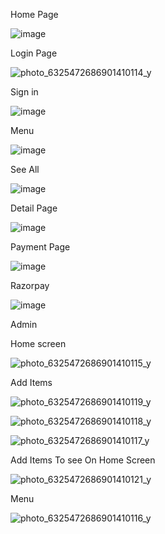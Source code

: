 Home Page

![image](https://github.com/KhimeshChoudhary/Car-Match-App-/assets/133648905/a4d8fa54-8349-4b43-b8e5-d5c2d64df8e9)

Login Page

![photo_6325472686901410114_y](https://github.com/KhimeshChoudhary/Car-Match-App-/assets/133648905/56b88b2b-fadb-4516-a87f-b95895c880e7)


Sign in

![image](https://github.com/KhimeshChoudhary/Car-Match-App-/assets/133648905/d55be550-d28a-48fd-a641-5fa10d5c7523)

Menu 

![image](https://github.com/KhimeshChoudhary/Car-Match-App-/assets/133648905/12591bb2-fa70-45c2-9d25-d882036c1c4a)

See All

![image](https://github.com/KhimeshChoudhary/Car-Match-App-/assets/133648905/0f99a6af-a0b5-4e30-b4a6-dbcbb4987956)

Detail Page

![image](https://github.com/KhimeshChoudhary/Car-Match-App-/assets/133648905/2e4ee7f3-7ef5-466e-b4ac-560a02c52f8d)

Payment Page

![image](https://github.com/KhimeshChoudhary/Car-Match-App-/assets/133648905/2922c166-2e8c-4578-9a38-6d6331f217bd)

Razorpay

![image](https://github.com/KhimeshChoudhary/Car-Match-App-/assets/133648905/371a3d95-7900-4015-a1a4-1364365bfe24)

Admin

Home screen

![photo_6325472686901410115_y](https://github.com/KhimeshChoudhary/Car-Match-App-/assets/133648905/81a22ca3-55a8-4e6d-a9fc-50dc41e58e11)

Add Items

![photo_6325472686901410119_y](https://github.com/KhimeshChoudhary/Car-Match-App-/assets/133648905/bfb4c73b-6f3c-4f9c-8edd-24b51bcc1b09)

![photo_6325472686901410118_y](https://github.com/KhimeshChoudhary/Car-Match-App-/assets/133648905/be77bd08-3990-4801-a4a9-f4e5681ef188)

![photo_6325472686901410117_y](https://github.com/KhimeshChoudhary/Car-Match-App-/assets/133648905/fe3502f5-d9ed-4567-93de-1a4c60d48cb0)

Add Items To see On Home Screen

![photo_6325472686901410121_y](https://github.com/KhimeshChoudhary/Car-Match-App-/assets/133648905/15e8ac63-22f7-4d4c-821b-5053f54913de)

Menu 

![photo_6325472686901410116_y](https://github.com/KhimeshChoudhary/Car-Match-App-/assets/133648905/9714ba54-8579-419c-b5b5-e66d1ae800f7)













